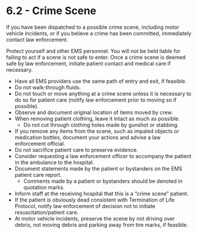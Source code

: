 # 6.2 - Crime Scene

If you have been dispatched to a possible crime scene, including motor vehicle incidents, or if you believe a crime has been committed, immediately contact law enforcement.

Protect yourself and other EMS personnel. You will not be held liable for failing to act if a scene is not safe to enter. Once a crime scene is deemed safe by law enforcement, initiate patient contact and medical care if necessary.

* Have all EMS providers use the same path of entry and exit, if feasible.
* Do not walk-through fluids.
* Do not touch or move anything at a crime scene unless it is necessary to do so for patient care (notify law enforcement prior to moving so if possible).
* Observe and document original location of items moved by crew.
* When removing patient clothing, leave it intact as much as possible.
  * Do not cut through clothing holes made by gunshot or stabbing.
* If you remove any items from the scene, such as impaled objects or medication bottles, document your actions and advise a law enforcement official.
* Do not sacrifice patient care to preserve evidence.
* Consider requesting a law enforcement officer to accompany the patient in the ambulance to the hospital.
* Document statements made by the patient or bystanders on the EMS patient care report.
  * Comments made by a patient or bystanders should be denoted in quotation marks.
* Inform staff at the receiving hospital that this is a “crime scene” patient.
* If the patient is obviously dead consistent with Termination of Life Protocol, notify law enforcement of decision not to initiate resuscitation/patient care.
* At motor vehicle incidents, preserve the scene by not driving over debris, not moving debris and parking away from tire marks, if feasible.
